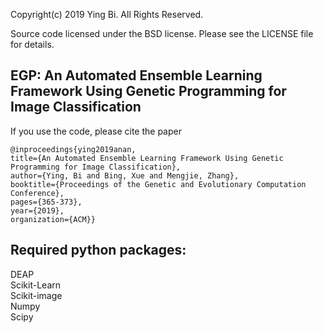 Copyright(c) 2019 Ying Bi.
All Rights Reserved.

Source code licensed under the BSD license. Please see the LICENSE file for details.

EGP: An Automated Ensemble Learning Framework Using Genetic Programming for Image Classification
---
If you use the code, please cite the paper 

	@inproceedings{ying2019anan,
	title={An Automated Ensemble Learning Framework Using Genetic Programming for Image Classification},
	author={Ying, Bi and Bing, Xue and Mengjie, Zhang},
	booktitle={Proceedings of the Genetic and Evolutionary Computation Conference},
	pages={365-373},
	year={2019},
	organization={ACM}}

Required python packages:
---
DEAP <br/>
Scikit-Learn <br/>
Scikit-image <br/>
Numpy  <br/>
Scipy <br/>
